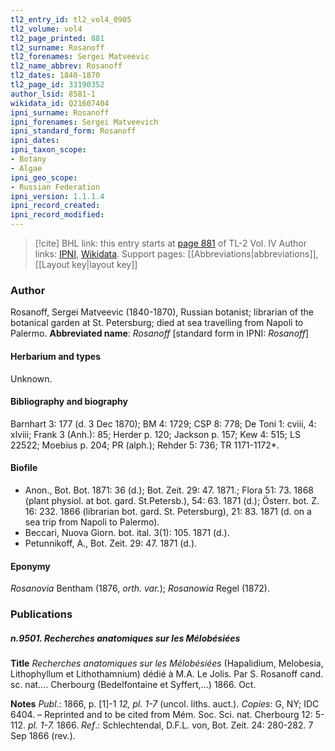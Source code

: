 ```yaml
---
tl2_entry_id: tl2_vol4_0905
tl2_volume: vol4
tl2_page_printed: 881
tl2_surname: Rosanoff
tl2_forenames: Sergei Matveevic
tl2_name_abbrev: Rosanoff
tl2_dates: 1840-1870
tl2_page_id: 33190352
author_lsid: 8581-1
wikidata_id: Q21607404
ipni_surname: Rosanoff
ipni_forenames: Sergei Matveevich
ipni_standard_form: Rosanoff
ipni_dates: 
ipni_taxon_scope: 
- Botany
- Algae
ipni_geo_scope: 
- Russian Federation
ipni_version: 1.1.1.4
ipni_record_created: 
ipni_record_modified:
---
```


> [!cite] BHL link: this entry starts at [page 881](https://www.biodiversitylibrary.org/page/33190352) of TL-2 Vol. IV
> Author links: [IPNI](https://www.ipni.org/a/8581-1), [Wikidata](https://www.wikidata.org/wiki/Q21607404). Support pages: [[Abbreviations|abbreviations]], [[Layout key|layout key]]

### Author

Rosanoff, Sergei Matveevic (1840-1870), Russian botanist; librarian of the botanical garden at St. Petersburg; died at sea travelling from Napoli to Palermo. 
**Abbreviated name**: *Rosanoff* \[standard form in IPNI: *Rosanoff*\]

#### Herbarium and types

Unknown.

#### Bibliography and biography

Barnhart 3: 177 (d. 3 Dec 1870); BM 4: 1729; CSP 8: 778; De Toni 1: cviii, 4: xlviii; Frank 3 (Anh.): 85; Herder p. 120; Jackson p. 157; Kew 4: 515; LS 22522; Moebius p. 204; PR (alph.); Rehder 5: 736; TR 1171-1172\*.

#### Biofile

- Anon., Bot. Bot. 1871: 36 (d.); Bot. Zeit. 29: 47. 1871.; Flora 51: 73. 1868 (plant physiol. at bot. gard. St.Petersb.), 54: 63. 1871 (d.); Österr. bot. Z. 16: 232. 1866 (librarian bot. gard. St. Petersburg), 21: 83. 1871 (d. on a sea trip from Napoli to Palermo).
- Beccari, Nuova Giorn. bot. ital. 3(1): 105. 1871 (d.).
- Petunnikoff, A., Bot. Zeit. 29: 47. 1871 (d.).

#### Eponymy

*Rosanovia* Bentham (1876, *orth. var.*); *Rosanowia* Regel (1872).

### Publications

##### n.9501. Recherches anatomiques sur les Mélobésiées

**Title**
*Recherches anatomiques sur les Mélobésiées* (Hapalidium, Melobesia, Lithophyllum et Lithothamnium) dédié à M.A. Le Jolis. Par S. Rosanoff cand. sc. nat.... Cherbourg (Bedelfontaine et Syffert,...) 1866. Oct.

**Notes**
*Publ*.: 1866, p. \[1\]-1 *12, pl. 1-7* (uncol. liths. auct.). *Copies*: G, NY; IDC 6404. – Reprinted and to be cited from Mém. Soc. Sci. nat. Cherbourg 12: 5-112. *pl. 1-7.* 1866.
*Ref*.: Schlechtendal, D.F.L. von, Bot. Zeit. 24: 280-282. 7 Sep 1866 (rev.).

